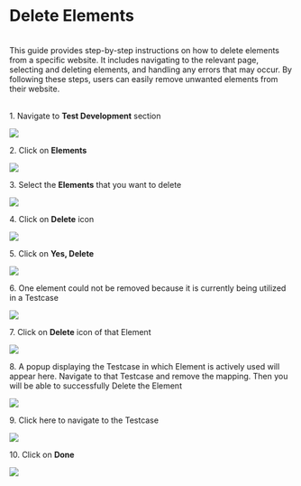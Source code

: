 
# Delete Elements

\
This guide provides step-by-step instructions on how to delete elements from a specific website. It includes navigating to the relevant page, selecting and deleting elements, and handling any errors that may occur. By following these steps, users can easily remove unwanted elements from their website.

\
1\. Navigate to **Test Development** section

![](https://ajeuwbhvhr.cloudimg.io/colony-recorder.s3.amazonaws.com/files/2024-03-06/4d3b6053-77ae-433a-aa82-7ecfde90dd27/ascreenshot.jpeg?tl_px=0,0&br_px=1075,600&force_format=png&wat_scale=95&wat=1&wat_opacity=0.7&wat_gravity=northwest&wat_url=https://colony-recorder.s3.us-west-1.amazonaws.com/images/watermarks/FB923C_standard.png&wat_pad=0,225)


2\. Click on **Elements**

![](https://ajeuwbhvhr.cloudimg.io/colony-recorder.s3.amazonaws.com/files/2024-03-06/350e4a47-d56a-4c2f-863e-106589cfdef3/ascreenshot.jpeg?tl_px=0,0&br_px=1075,600&force_format=png&wat_scale=95&wat=1&wat_opacity=0.7&wat_gravity=northwest&wat_url=https://colony-recorder.s3.us-west-1.amazonaws.com/images/watermarks/FB923C_standard.png&wat_pad=153,176)


3\. Select the **Elements** that you want to delete

![](https://ajeuwbhvhr.cloudimg.io/colony-recorder.s3.amazonaws.com/files/2024-03-06/ba833547-a3d9-4501-8a9d-0c8cd404a878/ascreenshot.jpeg?tl_px=0,70&br_px=1075,671&force_format=png&wat_scale=95&wat=1&wat_opacity=0.7&wat_gravity=northwest&wat_url=https://colony-recorder.s3.us-west-1.amazonaws.com/images/watermarks/FB923C_standard.png&wat_pad=395,265)


4\. Click on **Delete** icon

![](https://ajeuwbhvhr.cloudimg.io/colony-recorder.s3.amazonaws.com/files/2024-03-06/16339d0b-f0a7-4843-a0ce-a3e1377bfbaa/ascreenshot.jpeg?tl_px=79,0&br_px=1154,600&force_format=png&wat_scale=95&wat=1&wat_opacity=0.7&wat_gravity=northwest&wat_url=https://colony-recorder.s3.us-west-1.amazonaws.com/images/watermarks/FB923C_standard.png&wat_pad=502,73)


5\. Click on **Yes, Delete**

![](https://ajeuwbhvhr.cloudimg.io/colony-recorder.s3.amazonaws.com/files/2024-03-06/9ab963c9-41ad-4c32-9697-a013b4d4f2ed/ascreenshot.jpeg?tl_px=602,240&br_px=1677,841&force_format=png&wat_scale=95&wat=1&wat_opacity=0.7&wat_gravity=northwest&wat_url=https://colony-recorder.s3.us-west-1.amazonaws.com/images/watermarks/FB923C_standard.png&wat_pad=502,265)


6\. One element could not be removed because it is currently being utilized in a Testcase

![](https://ajeuwbhvhr.cloudimg.io/colony-recorder.s3.amazonaws.com/files/2024-03-06/d6fbfc8b-4646-4a97-8227-8131e5a0bedf/ascreenshot.jpeg?tl_px=0,311&br_px=1075,912&force_format=png&wat_scale=95&wat=1&wat_opacity=0.7&wat_gravity=northwest&wat_url=https://colony-recorder.s3.us-west-1.amazonaws.com/images/watermarks/FB923C_standard.png&wat_pad=253,504)


7\. Click on **Delete** icon of that Element

![](https://ajeuwbhvhr.cloudimg.io/colony-recorder.s3.amazonaws.com/files/2024-03-06/f930a292-7236-4e2c-a5a4-58639767dfac/ascreenshot.jpeg?tl_px=844,72&br_px=1920,673&force_format=png&wat_scale=95&wat=1&wat_opacity=0.7&wat_gravity=northwest&wat_url=https://colony-recorder.s3.us-west-1.amazonaws.com/images/watermarks/FB923C_standard.png&wat_pad=950,265)


8\. A popup displaying the Testcase in which Element is actively used will appear here. Navigate to that Testcase and remove the mapping. Then you will be able to successfully Delete the Element

![](https://ajeuwbhvhr.cloudimg.io/colony-recorder.s3.amazonaws.com/files/2024-03-06/48101bb9-e3ae-4eca-8006-a7c1e33d49ee/ascreenshot.jpeg?tl_px=217,165&br_px=1292,766&force_format=png&wat_scale=95&wat=1&wat_opacity=0.7&wat_gravity=northwest&wat_url=https://colony-recorder.s3.us-west-1.amazonaws.com/images/watermarks/FB923C_standard.png&wat_pad=502,265)


9\. Click here to navigate to the Testcase

![](https://ajeuwbhvhr.cloudimg.io/colony-recorder.s3.amazonaws.com/files/2024-03-06/b11917c1-b42a-45e8-86cb-9bcb0a987ae3/ascreenshot.jpeg?tl_px=713,120&br_px=1788,721&force_format=png&wat_scale=95&wat=1&wat_opacity=0.7&wat_gravity=northwest&wat_url=https://colony-recorder.s3.us-west-1.amazonaws.com/images/watermarks/FB923C_standard.png&wat_pad=502,265)


10\. Click on **Done**

![](https://ajeuwbhvhr.cloudimg.io/colony-recorder.s3.amazonaws.com/files/2024-03-06/b34f44ae-fa5c-4c20-8b2f-f31b6b400a21/ascreenshot.jpeg?tl_px=693,311&br_px=1768,912&force_format=png&wat_scale=95&wat=1&wat_opacity=0.7&wat_gravity=northwest&wat_url=https://colony-recorder.s3.us-west-1.amazonaws.com/images/watermarks/FB923C_standard.png&wat_pad=502,275)


